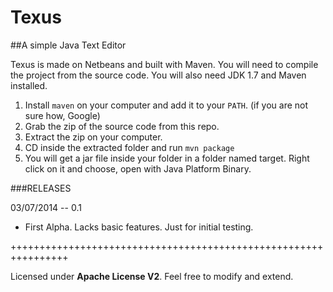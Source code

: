 Texus
=====

##A simple Java Text Editor

Texus is made on Netbeans and built with Maven. You will need to compile the project from the source code. You will also need JDK 1.7 and Maven installed.

1. Install `maven` on your computer and add it to your `PATH`. (if you are not sure how, Google)
2. Grab the zip of the source code from this repo.
3. Extract the zip on your computer.
4. CD inside the extracted folder and run `mvn package`
5. You will get a jar file inside your folder in a folder named target. Right click on it and choose, open with Java Platform Binary.

###RELEASES

03/07/2014  --  0.1
+ First Alpha. Lacks basic features. Just for initial testing.

++++++++++++++++++++++++++++++++++++++++++++++++++++++++++++++++

Licensed under **Apache License V2**. Feel free to modify and extend.
